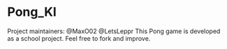 # Pong_KI
Project maintainers: @MaxO02 @LetsLeppr
This Pong game is developed as a school project. Feel free to fork and improve.

